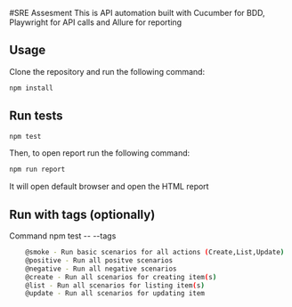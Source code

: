 #SRE Assesment
This is API automation built with Cucumber for BDD, Playwright for API calls and Allure for reporting

## Usage

Clone the repository and run the following command:

```sh
npm install
```

## Run tests

```sh
npm test
```

Then, to open report run the following command:

```sh
npm run report
```

It will open default browser and open the HTML report


## Run with tags (optionally)

Command npm test -- --tags <tagname>    

```sh
    @smoke - Run basic scenarios for all actions (Create,List,Update)
    @positive - Run all positve scenarios
    @negative - Run all negative scenarios
    @create - Run all scenarios for creating item(s)
    @list - Run all scenarios for listing item(s)
    @update - Run all scenarios for updating item
```
